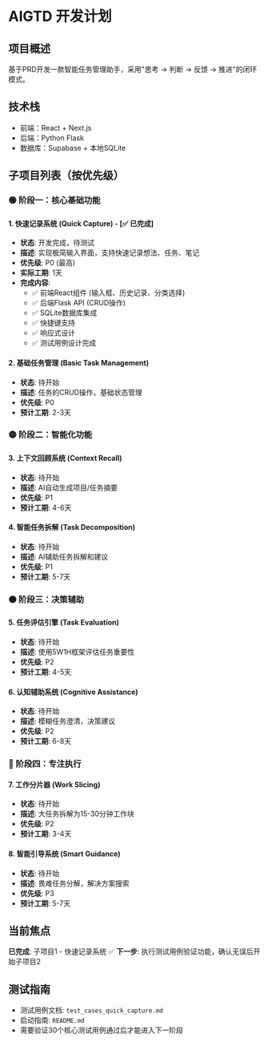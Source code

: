 # AIGTD 开发计划

## 项目概述
基于PRD开发一款智能任务管理助手，采用"思考 -> 判断 -> 反馈 -> 推进"的闭环模式。

## 技术栈
- 前端：React + Next.js  
- 后端：Python Flask
- 数据库：Supabase + 本地SQLite

## 子项目列表（按优先级）

### 🟢 阶段一：核心基础功能
#### 1. 快速记录系统 (Quick Capture) - [✅ 已完成]
- **状态**: 开发完成，待测试
- **描述**: 实现极简输入界面，支持快速记录想法、任务、笔记
- **优先级**: P0 (最高)
- **实际工期**: 1天
- **完成内容**:
  - ✅ 前端React组件 (输入框、历史记录、分类选择)
  - ✅ 后端Flask API (CRUD操作)
  - ✅ SQLite数据库集成
  - ✅ 快捷键支持
  - ✅ 响应式设计
  - ✅ 测试用例设计完成

#### 2. 基础任务管理 (Basic Task Management)
- **状态**: 待开始
- **描述**: 任务的CRUD操作，基础状态管理
- **优先级**: P0
- **预计工期**: 2-3天

### 🟡 阶段二：智能化功能
#### 3. 上下文回顾系统 (Context Recall)
- **状态**: 待开始  
- **描述**: AI自动生成项目/任务摘要
- **优先级**: P1
- **预计工期**: 4-6天

#### 4. 智能任务拆解 (Task Decomposition)
- **状态**: 待开始
- **描述**: AI辅助任务拆解和建议
- **优先级**: P1 
- **预计工期**: 5-7天

### 🟠 阶段三：决策辅助
#### 5. 任务评估引擎 (Task Evaluation)
- **状态**: 待开始
- **描述**: 使用5W1H框架评估任务重要性
- **优先级**: P2
- **预计工期**: 4-5天

#### 6. 认知辅助系统 (Cognitive Assistance)  
- **状态**: 待开始
- **描述**: 模糊任务澄清，决策建议
- **优先级**: P2
- **预计工期**: 6-8天

### 🔵 阶段四：专注执行
#### 7. 工作分片器 (Work Slicing)
- **状态**: 待开始
- **描述**: 大任务拆解为15-30分钟工作块
- **优先级**: P2
- **预计工期**: 3-4天

#### 8. 智能引导系统 (Smart Guidance)
- **状态**: 待开始  
- **描述**: 畏难任务分解，解决方案搜索
- **优先级**: P3
- **预计工期**: 5-7天

## 当前焦点
**已完成**: 子项目1 - 快速记录系统 ✅
**下一步**: 执行测试用例验证功能，确认无误后开始子项目2

## 测试指南
- 测试用例文档: `test_cases_quick_capture.md`
- 启动指南: `README.md`
- 需要验证30个核心测试用例通过后才能进入下一阶段 